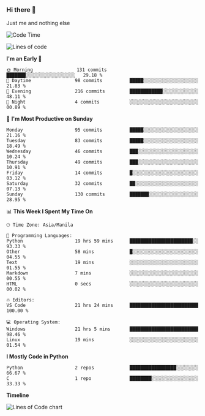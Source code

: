 ### Hi there 👋

Just me and nothing else


<!--START_SECTION:waka-->
![Code Time](http://img.shields.io/badge/Code%20Time-46%20hrs%205%20mins-blue)

![Lines of code](https://img.shields.io/badge/From%20Hello%20World%20I%27ve%20Written-902.6%20thousand%20lines%20of%20code-blue)

**I'm an Early 🐤** 

```text
🌞 Morning                131 commits         ███████░░░░░░░░░░░░░░░░░░   29.18 % 
🌆 Daytime                98 commits          █████░░░░░░░░░░░░░░░░░░░░   21.83 % 
🌃 Evening                216 commits         ████████████░░░░░░░░░░░░░   48.11 % 
🌙 Night                  4 commits           ░░░░░░░░░░░░░░░░░░░░░░░░░   00.89 % 
```
📅 **I'm Most Productive on Sunday** 

```text
Monday                   95 commits          █████░░░░░░░░░░░░░░░░░░░░   21.16 % 
Tuesday                  83 commits          █████░░░░░░░░░░░░░░░░░░░░   18.49 % 
Wednesday                46 commits          ███░░░░░░░░░░░░░░░░░░░░░░   10.24 % 
Thursday                 49 commits          ███░░░░░░░░░░░░░░░░░░░░░░   10.91 % 
Friday                   14 commits          █░░░░░░░░░░░░░░░░░░░░░░░░   03.12 % 
Saturday                 32 commits          ██░░░░░░░░░░░░░░░░░░░░░░░   07.13 % 
Sunday                   130 commits         ███████░░░░░░░░░░░░░░░░░░   28.95 % 
```


📊 **This Week I Spent My Time On** 

```text
🕑︎ Time Zone: Asia/Manila

💬 Programming Languages: 
Python                   19 hrs 59 mins      ███████████████████████░░   93.33 % 
Other                    58 mins             █░░░░░░░░░░░░░░░░░░░░░░░░   04.55 % 
Text                     19 mins             ░░░░░░░░░░░░░░░░░░░░░░░░░   01.55 % 
Markdown                 7 mins              ░░░░░░░░░░░░░░░░░░░░░░░░░   00.55 % 
HTML                     0 secs              ░░░░░░░░░░░░░░░░░░░░░░░░░   00.02 % 

🔥 Editors: 
VS Code                  21 hrs 24 mins      █████████████████████████   100.00 % 

💻 Operating System: 
Windows                  21 hrs 5 mins       █████████████████████████   98.46 % 
Linux                    19 mins             ░░░░░░░░░░░░░░░░░░░░░░░░░   01.54 % 
```

**I Mostly Code in Python** 

```text
Python                   2 repos             █████████████████░░░░░░░░   66.67 % 
C                        1 repo              ████████░░░░░░░░░░░░░░░░░   33.33 % 
```



**Timeline**

![Lines of Code chart](https://raw.githubusercontent.com/mauring55/mauring55/main/assets/bar_graph.png)


<!--END_SECTION:waka-->
